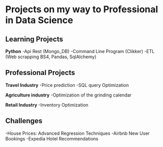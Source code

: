 # Projects on my way to Professional in Data Science

## Learning Projects

**Python**
-Api Rest (Mongo_DB)
-Command Line Program (Clikker)
-ETL (Web scrapping BS4, Pandas, SqlAlchemy)

## Professional Projects

**Travel Industry**
-Price prediction
-SQL query Optimization

**Agriculture industry**
-Optimization of the grinding calendar

**Retail Industry**
-Inventory Optimization

## Challenges

-House Prices: Advanced Regression Techniques
-Airbnb New User Bookings
-Expedia Hotel Recommendations
